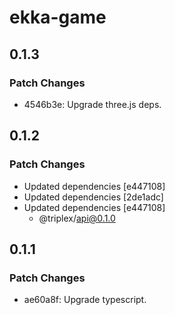 # ekka-game

## 0.1.3

### Patch Changes

- 4546b3e: Upgrade three.js deps.

## 0.1.2

### Patch Changes

- Updated dependencies [e447108]
- Updated dependencies [2de1adc]
- Updated dependencies [e447108]
  - @triplex/api@0.1.0

## 0.1.1

### Patch Changes

- ae60a8f: Upgrade typescript.
